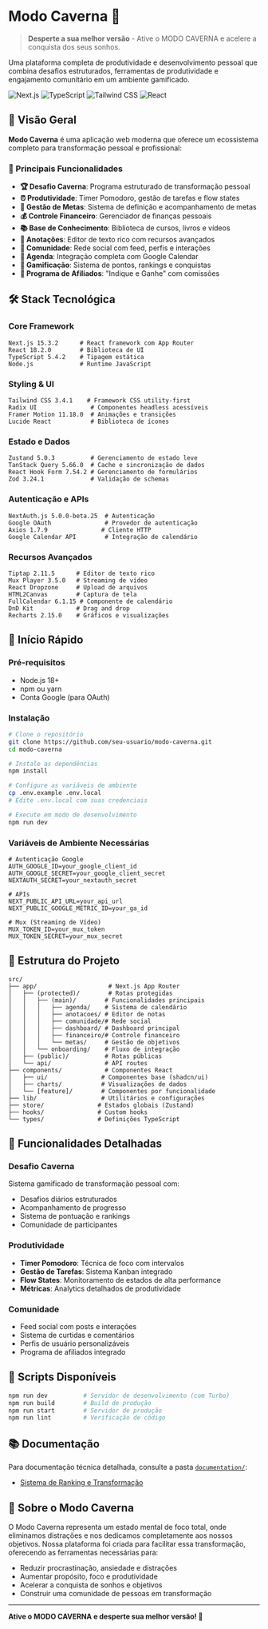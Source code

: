 # Modo Caverna 🐺

> **Desperte a sua melhor versão** - Ative o MODO CAVERNA e acelere a conquista dos seus sonhos.

Uma plataforma completa de produtividade e desenvolvimento pessoal que combina desafios estruturados, ferramentas de produtividade e engajamento comunitário em um ambiente gamificado.

![Next.js](https://img.shields.io/badge/Next.js-15.3.2-black?logo=next.js)
![TypeScript](https://img.shields.io/badge/TypeScript-5.4.2-blue?logo=typescript)
![Tailwind CSS](https://img.shields.io/badge/Tailwind-3.4.1-38B2AC?logo=tailwind-css)
![React](https://img.shields.io/badge/React-18.2.0-61DAFB?logo=react)

## 🚀 Visão Geral

**Modo Caverna** é uma aplicação web moderna que oferece um ecossistema completo para transformação pessoal e profissional:

### 🎯 Principais Funcionalidades

- **🏆 Desafio Caverna**: Programa estruturado de transformação pessoal
- **⏰ Produtividade**: Timer Pomodoro, gestão de tarefas e flow states
- **🎯 Gestão de Metas**: Sistema de definição e acompanhamento de metas
- **💰 Controle Financeiro**: Gerenciador de finanças pessoais
- **📚 Base de Conhecimento**: Biblioteca de cursos, livros e vídeos
- **📝 Anotações**: Editor de texto rico com recursos avançados
- **👥 Comunidade**: Rede social com feed, perfis e interações
- **📅 Agenda**: Integração completa com Google Calendar
- **🏅 Gamificação**: Sistema de pontos, rankings e conquistas
- **💸 Programa de Afiliados**: "Indique e Ganhe" com comissões

## 🛠️ Stack Tecnológica

### Core Framework
```
Next.js 15.3.2      # React framework com App Router
React 18.2.0        # Biblioteca de UI
TypeScript 5.4.2    # Tipagem estática
Node.js             # Runtime JavaScript
```

### Styling & UI
```
Tailwind CSS 3.4.1    # Framework CSS utility-first
Radix UI               # Componentes headless acessíveis
Framer Motion 11.18.0  # Animações e transições
Lucide React           # Biblioteca de ícones
```

### Estado e Dados
```
Zustand 5.0.3          # Gerenciamento de estado leve
TanStack Query 5.66.0  # Cache e sincronização de dados
React Hook Form 7.54.2 # Gerenciamento de formulários
Zod 3.24.1             # Validação de schemas
```

### Autenticação e APIs
```
NextAuth.js 5.0.0-beta.25  # Autenticação
Google OAuth               # Provedor de autenticação
Axios 1.7.9               # Cliente HTTP
Google Calendar API        # Integração de calendário
```

### Recursos Avançados
```
Tiptap 2.11.5      # Editor de texto rico
Mux Player 3.5.0   # Streaming de vídeo
React Dropzone     # Upload de arquivos
HTML2Canvas        # Captura de tela
FullCalendar 6.1.15 # Componente de calendário
DnD Kit            # Drag and drop
Recharts 2.15.0    # Gráficos e visualizações
```

## 🚀 Início Rápido

### Pré-requisitos
- Node.js 18+ 
- npm ou yarn
- Conta Google (para OAuth)

### Instalação

```bash
# Clone o repositório
git clone https://github.com/seu-usuario/modo-caverna.git
cd modo-caverna

# Instale as dependências
npm install

# Configure as variáveis de ambiente
cp .env.example .env.local
# Edite .env.local com suas credenciais

# Execute em modo de desenvolvimento
npm run dev
```

### Variáveis de Ambiente Necessárias

```env
# Autenticação Google
AUTH_GOOGLE_ID=your_google_client_id
AUTH_GOOGLE_SECRET=your_google_client_secret
NEXTAUTH_SECRET=your_nextauth_secret

# APIs
NEXT_PUBLIC_API_URL=your_api_url
NEXT_PUBLIC_GOOGLE_METRIC_ID=your_ga_id

# Mux (Streaming de Vídeo)
MUX_TOKEN_ID=your_mux_token
MUX_TOKEN_SECRET=your_mux_secret
```

## 📁 Estrutura do Projeto

```
src/
├── app/                    # Next.js App Router
│   ├── (protected)/        # Rotas protegidas
│   │   ├── (main)/        # Funcionalidades principais
│   │   │   ├── agenda/    # Sistema de calendário
│   │   │   ├── anotacoes/ # Editor de notas
│   │   │   ├── comunidade/# Rede social
│   │   │   ├── dashboard/ # Dashboard principal
│   │   │   ├── financeiro/# Controle financeiro
│   │   │   └── metas/     # Gestão de objetivos
│   │   └── onboarding/    # Fluxo de integração
│   ├── (public)/          # Rotas públicas
│   └── api/               # API routes
├── components/            # Componentes React
│   ├── ui/               # Componentes base (shadcn/ui)
│   ├── charts/           # Visualizações de dados
│   └── [feature]/        # Componentes por funcionalidade
├── lib/                  # Utilitários e configurações
├── store/               # Estados globais (Zustand)
├── hooks/               # Custom hooks
└── types/               # Definições TypeScript
```

## 🎯 Funcionalidades Detalhadas

### Desafio Caverna
Sistema gamificado de transformação pessoal com:
- Desafios diários estruturados
- Acompanhamento de progresso
- Sistema de pontuação e rankings
- Comunidade de participantes

### Produtividade
- **Timer Pomodoro**: Técnica de foco com intervalos
- **Gestão de Tarefas**: Sistema Kanban integrado
- **Flow States**: Monitoramento de estados de alta performance
- **Métricas**: Analytics detalhados de produtividade

### Comunidade
- Feed social com posts e interações
- Sistema de curtidas e comentários
- Perfis de usuário personalizáveis
- Programa de afiliados integrado

## 🔧 Scripts Disponíveis

```bash
npm run dev          # Servidor de desenvolvimento (com Turbo)
npm run build        # Build de produção
npm run start        # Servidor de produção
npm run lint         # Verificação de código
```

## 📚 Documentação

Para documentação técnica detalhada, consulte a pasta [`documentation/`](./documentation/):

- [Sistema de Ranking e Transformação](./documentation/RANKING_SYSTEM_DOCUMENTATION.md)

## 🐺 Sobre o Modo Caverna

O Modo Caverna representa um estado mental de foco total, onde eliminamos distrações e nos dedicamos completamente aos nossos objetivos. Nossa plataforma foi criada para facilitar essa transformação, oferecendo as ferramentas necessárias para:

- Reduzir procrastinação, ansiedade e distrações
- Aumentar propósito, foco e produtividade
- Acelerar a conquista de sonhos e objetivos
- Construir uma comunidade de pessoas em transformação

---

**Ative o MODO CAVERNA e desperte sua melhor versão! 🐺**